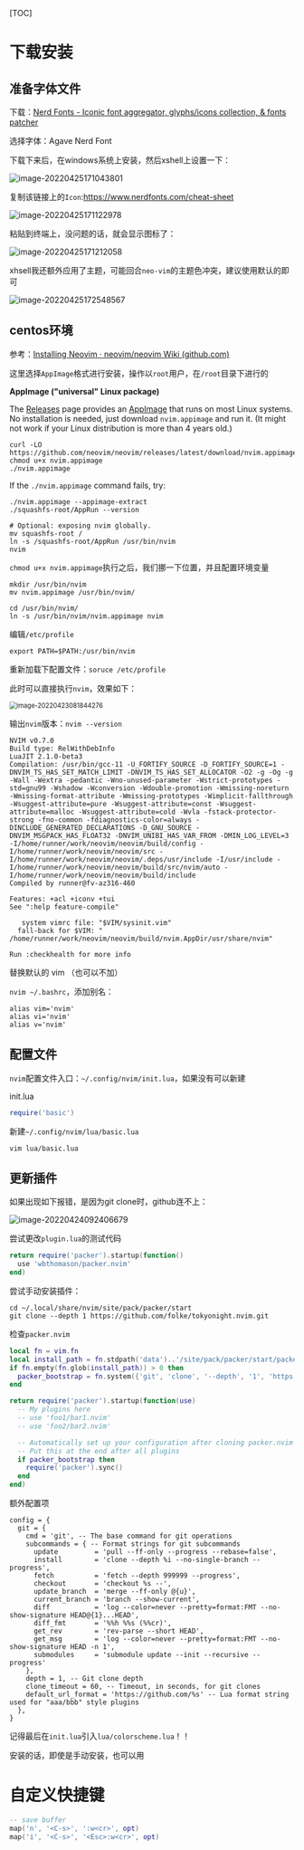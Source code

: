 [TOC]

# 下载安装

## 准备字体文件

下载：[Nerd Fonts - Iconic font aggregator, glyphs/icons collection, & fonts patcher](https://www.nerdfonts.com/)

选择字体：Agave Nerd Font

下载下来后，在windows系统上安装，然后xshell上设置一下：

![image-20220425171043801](neovim实操.assets/image-20220425171043801.png)

复制该链接上的`Icon`:https://www.nerdfonts.com/cheat-sheet

![image-20220425171122978](neovim实操.assets/image-20220425171122978.png)

粘贴到终端上，没问题的话，就会显示图标了：

![image-20220425171212058](neovim实操.assets/image-20220425171212058.png)

xhsell我还额外应用了主题，可能回合`neo-vim`的主题色冲突，建议使用默认的即可

![image-20220425172548567](neovim实操.assets/image-20220425172548567.png)

## centos环境

参考：[Installing Neovim · neovim/neovim Wiki (github.com)](https://github.com/neovim/neovim/wiki/Installing-Neovim)

这里选择`AppImage`格式进行安装，操作以`root`用户，在`/root`目录下进行的

**AppImage ("universal" Linux package)**

The [Releases](https://github.com/neovim/neovim/releases) page provides an [AppImage](https://appimage.org/) that runs on most Linux systems. No installation is needed, just download `nvim.appimage` and run it. (It might not work if your Linux distribution is more than 4 years old.)

```
curl -LO https://github.com/neovim/neovim/releases/latest/download/nvim.appimage
chmod u+x nvim.appimage
./nvim.appimage
```

If the `./nvim.appimage` command fails, try:

```
./nvim.appimage --appimage-extract
./squashfs-root/AppRun --version

# Optional: exposing nvim globally.
mv squashfs-root /
ln -s /squashfs-root/AppRun /usr/bin/nvim
nvim
```

`chmod u+x nvim.appimage`执行之后，我们挪一下位置，并且配置环境变量

```
mkdir /usr/bin/nvim
mv nvim.appimage /usr/bin/nvim/

cd /usr/bin/nvim/
ln -s /usr/bin/nvim/nvim.appimage nvim
```

编辑`/etc/profile`

```
export PATH=$PATH:/usr/bin/nvim
```

重新加载下配置文件：`soruce /etc/profile`

此时可以直接执行`nvim`，效果如下：

<img src="neovim实操.assets/image-20220423081844276.png" alt="image-20220423081844276" style="zoom:80%;" />

输出`nvim`版本：`nvim --version`

```
NVIM v0.7.0
Build type: RelWithDebInfo
LuaJIT 2.1.0-beta3
Compilation: /usr/bin/gcc-11 -U_FORTIFY_SOURCE -D_FORTIFY_SOURCE=1 -DNVIM_TS_HAS_SET_MATCH_LIMIT -DNVIM_TS_HAS_SET_ALLOCATOR -O2 -g -Og -g -Wall -Wextra -pedantic -Wno-unused-parameter -Wstrict-prototypes -std=gnu99 -Wshadow -Wconversion -Wdouble-promotion -Wmissing-noreturn -Wmissing-format-attribute -Wmissing-prototypes -Wimplicit-fallthrough -Wsuggest-attribute=pure -Wsuggest-attribute=const -Wsuggest-attribute=malloc -Wsuggest-attribute=cold -Wvla -fstack-protector-strong -fno-common -fdiagnostics-color=always -DINCLUDE_GENERATED_DECLARATIONS -D_GNU_SOURCE -DNVIM_MSGPACK_HAS_FLOAT32 -DNVIM_UNIBI_HAS_VAR_FROM -DMIN_LOG_LEVEL=3 -I/home/runner/work/neovim/neovim/build/config -I/home/runner/work/neovim/neovim/src -I/home/runner/work/neovim/neovim/.deps/usr/include -I/usr/include -I/home/runner/work/neovim/neovim/build/src/nvim/auto -I/home/runner/work/neovim/neovim/build/include
Compiled by runner@fv-az316-460

Features: +acl +iconv +tui
See ":help feature-compile"

   system vimrc file: "$VIM/sysinit.vim"
  fall-back for $VIM: "
/home/runner/work/neovim/neovim/build/nvim.AppDir/usr/share/nvim"

Run :checkhealth for more info

```

替换默认的 vim （也可以不加）

`nvim ~/.bashrc`，添加别名：

```
alias vim='nvim'
alias vi='nvim'
alias v='nvim'
```

## 配置文件

`nvim`配置文件入口：`~/.config/nvim/init.lua`，如果没有可以新建

init.lua

```lua
require('basic')
```

新建`~/.config/nvim/lua/basic.lua`

`vim lua/basic.lua`



## 更新插件

如果出现如下报错，是因为git clone时，github连不上：

![image-20220424092406679](neovim实操.assets/image-20220424092406679.png)

尝试更改`plugin.lua`的测试代码

```lua
return require('packer').startup(function()
  use 'wbthomason/packer.nvim'
end)

```

尝试手动安装插件：

```
cd ~/.local/share/nvim/site/pack/packer/start
git clone --depth 1 https://github.com/folke/tokyonight.nvim.git
```

检查`packer.nvim`

```lua
local fn = vim.fn
local install_path = fn.stdpath('data')..'/site/pack/packer/start/packer.nvim'
if fn.empty(fn.glob(install_path)) > 0 then
  packer_bootstrap = fn.system({'git', 'clone', '--depth', '1', 'https://github.com/wbthomason/packer.nvim', install_path})
end

return require('packer').startup(function(use)
  -- My plugins here
  -- use 'foo1/bar1.nvim'
  -- use 'foo2/bar2.nvim'

  -- Automatically set up your configuration after cloning packer.nvim
  -- Put this at the end after all plugins
  if packer_bootstrap then
    require('packer').sync()
  end
end)
```

额外配置项

```
config = {
  git = {
    cmd = 'git', -- The base command for git operations
    subcommands = { -- Format strings for git subcommands
      update         = 'pull --ff-only --progress --rebase=false',
      install        = 'clone --depth %i --no-single-branch --progress',
      fetch          = 'fetch --depth 999999 --progress',
      checkout       = 'checkout %s --',
      update_branch  = 'merge --ff-only @{u}',
      current_branch = 'branch --show-current',
      diff           = 'log --color=never --pretty=format:FMT --no-show-signature HEAD@{1}...HEAD',
      diff_fmt       = '%%h %%s (%%cr)',
      get_rev        = 'rev-parse --short HEAD',
      get_msg        = 'log --color=never --pretty=format:FMT --no-show-signature HEAD -n 1',
      submodules     = 'submodule update --init --recursive --progress'
    },
    depth = 1, -- Git clone depth
    clone_timeout = 60, -- Timeout, in seconds, for git clones
    default_url_format = 'https://github.com/%s' -- Lua format string used for "aaa/bbb" style plugins
  },
}
```

记得最后在`init.lua`引入`lua/colorscheme.lua`！！

安装的话，即使是手动安装，也可以用



# 自定义快捷键

```lua
-- save buffer
map('n', '<C-s>', ':w<cr>', opt)
map('i', '<C-s>', '<Esc>:w<cr>', opt)
```

